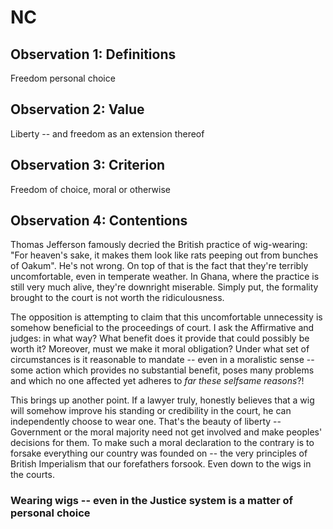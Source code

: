 # NC  

## Observation 1: Definitions  

Freedom
personal choice

## Observation 2: Value  

Liberty -- and freedom as an extension thereof

## Observation 3: Criterion  

Freedom of choice, moral or otherwise

## Observation 4: Contentions  

Thomas Jefferson famously decried the British practice of wig-wearing: "For heaven's sake, it makes them look like rats peeping out from bunches of Oakum". He's not wrong. On top of that is the fact that they're terribly uncomfortable, even in temperate weather. In Ghana, where the practice is still very much alive, they're downright miserable. Simply put, the formality brought to the court is not worth the ridiculousness.

The opposition is attempting to claim that this uncomfortable unnecessity is somehow beneficial to the proceedings of court. I ask the Affirmative and judges: in what way? What benefit does it provide that could possibly be worth it? Moreover, must we make it moral obligation? Under what set of circumstances is it reasonable to mandate -- even in a moralistic sense -- some action which provides no substantial benefit, poses many problems and which no one affected yet adheres to _far these selfsame reasons_?!

This brings up another point. If a lawyer truly, honestly believes that a wig will somehow improve his standing or credibility in the court, he can independently choose to wear one. That's the beauty of liberty -- Government or the moral majority need not get involved and make peoples' decisions for them. To make such a moral declaration to the contrary is to forsake everything our country was founded on -- the very principles of British Imperialism that our forefathers forsook. Even down to the wigs in the courts.

### Wearing wigs -- even in the Justice system is a matter of personal choice  


